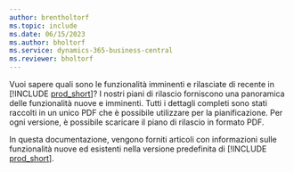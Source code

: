 ```yaml
---
author: brentholtorf
ms.topic: include
ms.date: 06/15/2023
ms.author: bholtorf
ms.service: dynamics-365-business-central
ms.reviewer: bholtorf
---
```

Vuoi sapere quali sono le funzionalità imminenti e rilasciate di recente in [!INCLUDE [prod_short](prod_short.md)]? I nostri piani di rilascio forniscono una panoramica delle funzionalità nuove e imminenti. Tutti i dettagli completi sono stati raccolti in un unico PDF che è possibile utilizzare per la pianificazione. Per ogni versione, è possibile scaricare il piano di rilascio in formato PDF.

In questa documentazione, vengono forniti articoli con informazioni sulle funzionalità nuove ed esistenti nella versione predefinita di [!INCLUDE [prod_short](prod_short.md)].